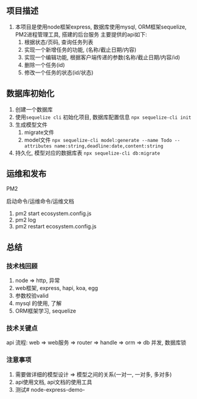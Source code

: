 ## 项目描述
 1. 本项目是使用node框架express, 数据库使用mysql, ORM框架sequelize, PM2进程管理工具, 搭建的后台服务
    主要提供的api如下:
    1. 根据状态/页码, 查询任务列表
    2. 实现一个新增任务的功能, (名称/截止日期/内容)
    3. 实现一个编辑功能, 根据客户端传递的参数(名称/截止日期/内容/id)
    4. 删除一个任务(id)
    5. 修改一个任务的状态(id/状态)

## 数据库初始化
1. 创建一个数据库
2. 使用`sequelize cli` 初始化项目, 数据库配置信息
    `npx sequelize-cli init`
3. 生成模型文件
   1. migrate文件
   2. model文件
   `npx sequelize-cli model:generate --name Todo --attributes name:string,deadline:date,content:string`
4. 持久化, 模型对应的数据库表
   `npx sequelize-cli db:migrate`


##  运维和发布
PM2

启动命令/运维命令/运维文档

1. pm2 start ecosystem.config.js
2. pm2 log
3. pm2 restart ecosystem.config.js


## 总结

### 技术栈回顾
1. node => http, 异常
2. web框架, express, hapi, koa, egg
3. 参数校验valid
4. mysql 的使用, 了解
5. ORM框架学习, sequelize

### 技术关键点

api
流程: web => web服务 => router => handle => orm => db
并发, 数据库锁

### 注意事项
 1. 需要做详细的模型设计 => 模型之间的关系(一对一, 一对多, 多对多)
 2. api使用文档, api文档的使用工具
 3. 测试# node-express-demo-
